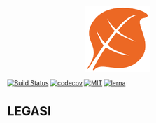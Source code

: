 <p align="center"><a href="https://github.com/imprss/legasi" target="_blank"><img width="150" alt="LEGASI" title="LEGASI" src="https://github.com/imprss/legasi/blob/master/images/LEGASI_LEAF.png?raw=true"></p>

[![Build Status](https://travis-ci.org/imprss/legasi.svg?branch=master)](https://travis-ci.org/imprss/legasi)
[![codecov](https://codecov.io/gh/imprss/legasi/branch/master/graph/badge.svg)](https://codecov.io/gh/imprss/legasi)
[![MIT](https://img.shields.io/npm/l/inferno.svg?style=flat-square)](https://github.com/imprss/legasi/blob/master/LICENSE)
[![lerna](https://img.shields.io/badge/maintained%20with-lerna-cc00ff.svg)](https://lernajs.io/)

# LEGASI
